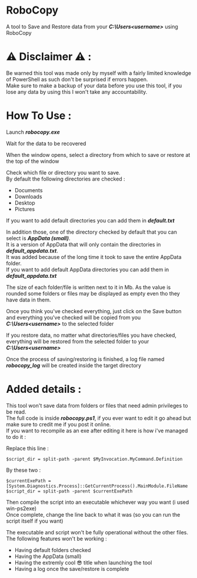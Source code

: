 # RoboCopy

A tool to Save and Restore data from your ***C:\Users\<username>*** using RoboCopy

# ⚠ Disclaimer ⚠ :

Be warned this tool was made only by myself with a fairly limited knowledge of PowerShell as such don't be surprised if errors happen.  
Make sure to make a backup of your data before you use this tool, if you lose any data by using this I won't take any accountability.

# How To Use :

Launch ***robocopy.exe***

Wait for the data to be recovered 

When the window opens, select a directory from which to save or restore at the top of the window

Check which file or directory you want to save.  
By default the following directories are checked :
 - Documents
 - Downloads
 - Desktop
 - Pictures

If you want to add default directories you can add them in ***default.txt***

In addition those, one of the directory checked by default that you can select is ***AppData (small)***.  
It is a version of AppData that will only contain the directories in ***default_appdata.txt***.  
It was added because of the long time it took to save the entire AppData folder.  
If you want to add default AppData directories you can add them in ***default_appdata.txt***  

The size of each folder/file is written next to it in Mb. 
As the value is rounded some folders or files may be displayed as empty even tho they have data in them.

Once you think you've checked everything, just click on the Save button and everything you've checked will be copied from you ***C:\Users\<username>*** to the selected folder 

If you restore data, no matter what directories/files you have checked, everything will be restored from the selected folder to your ***C:\Users\<username>***

Once the process of saving/restoring is finished, a log file named ***robocopy_log*** will be created inside the target directory

# Added details :

This tool won't save data from folders or files that need admin privileges to be read.  
The full code is inside ***robocopy.ps1***, if you ever want to edit it go ahead but make sure to credit me if you post it online.  
If you want to recompile as an exe after editing it here is how i've managed to do it :  

Replace this line : 
```
$script_dir = split-path -parent $MyInvocation.MyCommand.Definition
```
By these two :
```
$currentExePath = [System.Diagnostics.Process]::GetCurrentProcess().MainModule.FileName
$script_dir = split-path -parent $currentExePath
```

Then compile the script into an executable whichever way you want (i used win-ps2exe)  
Once complete, change the line back to what it was (so you can run the script itself if you want)

The executable and script won't be fully operational without the other files. The following features won't be working :
 - Having default folders checked
 - Having the AppData (small)
 - Having the extremly cool 😎 title when launching the tool
 - Having a log once the save/restore is complete
